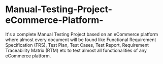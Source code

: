 # Manual-Testing-Project-eCommerce-Platform-
It's a complete Manual Testing Project based on an eCommerce platform where almost every document will be found like Functional Requirement Specification (FRS), Test Plan, Test Cases, Test Report, Requirement Traceability Matrix (RTM) etc to test almost all functionalities of any eCommerce platform.
